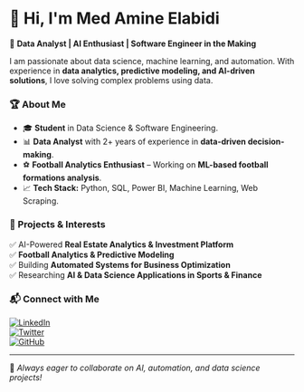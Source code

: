 # 👋 Hi, I'm Med Amine Elabidi  

🚀 **Data Analyst | AI Enthusiast | Software Engineer in the Making**  

I am passionate about data science, machine learning, and automation. With experience in **data analytics, predictive modeling, and AI-driven solutions**, I love solving complex problems using data.  

### 🏆 About Me  
- 🎓 **Student** in Data Science & Software Engineering.  
- 📊 **Data Analyst** with 2+ years of experience in **data-driven decision-making**.
- ⚽ **Football Analytics Enthusiast** – Working on **ML-based football formations analysis**.  
- 📈 **Tech Stack:** Python, SQL, Power BI, Machine Learning, Web Scraping.  

### 📌 Projects & Interests  
✅ AI-Powered **Real Estate Analytics & Investment Platform**  
✅ **Football Analytics & Predictive Modeling**  
✅ Building **Automated Systems for Business Optimization**  
✅ Researching **AI & Data Science Applications in Sports & Finance**  

### 📬 Connect with Me  
[![LinkedIn](https://img.shields.io/badge/-LinkedIn-blue?style=flat&logo=linkedin)](https://www.linkedin.com/in/your-link)  
[![Twitter](https://img.shields.io/badge/-Twitter-blue?style=flat&logo=twitter)](https://twitter.com/your-handle)  
[![GitHub](https://img.shields.io/badge/-GitHub-black?style=flat&logo=github)](https://github.com/MedAmineElabidi)  

---

🔹 *Always eager to collaborate on AI, automation, and data science projects!*  
